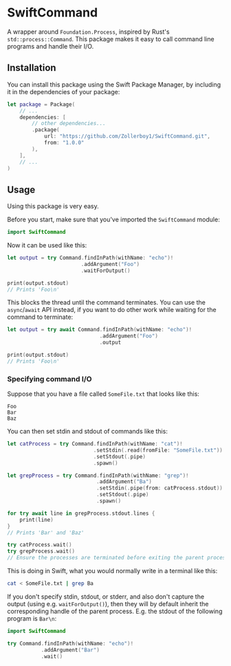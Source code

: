 # SwiftCommand

A wrapper around `Foundation.Process`, inspired by Rust's
`std::process::Command`. This package makes it easy to call command line
programs and handle their I/O.

## Installation

You can install this package using the Swift Package Manager, by including it in
the dependencies of your package:

```swift
let package = Package(
    // ...
    dependencies: [
        // other dependencies...
        .package(
            url: "https://github.com/Zollerboy1/SwiftCommand.git",
            from: "1.0.0"
        ),
    ],
    // ...
)
```

## Usage

Using this package is very easy.

Before you start, make sure that you've imported the `SwiftCommand` module:

```swift
import SwiftCommand
```

Now it can be used like this:

```swift
let output = try Command.findInPath(withName: "echo")!
                        .addArgument("Foo")
                        .waitForOutput()

print(output.stdout)
// Prints 'Foo\n'
```

This blocks the thread until the command terminates. You can use the
`async`/`await` API instead, if you want to do other work while waiting for the
command to terminate:

```swift
let output = try await Command.findInPath(withName: "echo")!
                              .addArgument("Foo")
                              .output

print(output.stdout)
// Prints 'Foo\n'
```

### Specifying command I/O

Suppose that you have a file called `SomeFile.txt` that looks like this:

```
Foo
Bar
Baz
```

You can then set stdin and stdout of commands like this:

```swift
let catProcess = try Command.findInPath(withName: "cat")!
                            .setStdin(.read(fromFile: "SomeFile.txt"))
                            .setStdout(.pipe)
                            .spawn()

let grepProcess = try Command.findInPath(withName: "grep")!
                             .addArgument("Ba")
                             .setStdin(.pipe(from: catProcess.stdout))
                             .setStdout(.pipe)
                             .spawn()

for try await line in grepProcess.stdout.lines {
    print(line)
}
// Prints 'Bar' and 'Baz'

try catProcess.wait()
try grepProcess.wait()
// Ensure the processes are terminated before exiting the parent process
```

This is doing in Swift, what you would normally write in a terminal like this:

```bash
cat < SomeFile.txt | grep Ba
```

If you don't specify stdin, stdout, or stderr, and also don't capture the output
(using e.g. `waitForOutput()`), then they will by default inherit the
corresponding handle of the parent process. E.g. the stdout of the following
program is `Bar\n`:

```swift
import SwiftCommand

try Command.findInPath(withName: "echo")!
           .addArgument("Bar")
           .wait()
```

